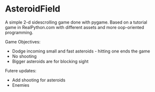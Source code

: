 # AsteroidField

A simple 2-d sidescrolling game done with pygame.
Based on a tutorial game in RealPython.com with different assets and more oop-oriented programming.

Game Objectives:
* Dodge incoming small and fast asteroids - hitting one ends the game
* No shooting
* Bigger asteroids are for blocking sight

Futere updates:
* Add shooting for asteroids
* Enemies
